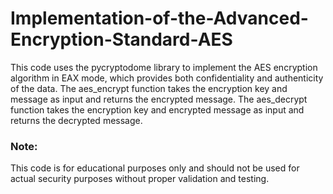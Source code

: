 # Implementation-of-the-Advanced-Encryption-Standard-AES
This code uses the pycryptodome library to implement the AES encryption algorithm in EAX mode, which provides both confidentiality and authenticity of the data. The aes_encrypt function takes the encryption key and message as input and returns the encrypted message. The aes_decrypt function takes the encryption key and encrypted message as input and returns the decrypted message.

### Note: 
This code is for educational purposes only and should not be used for actual security purposes without proper validation and testing.
